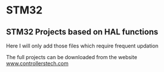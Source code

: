 # STM32
## STM32 Projects based on HAL functions

Here I will only add those files which require frequent updation

The full projects can be downloaded from the website www.controllerstech.com

